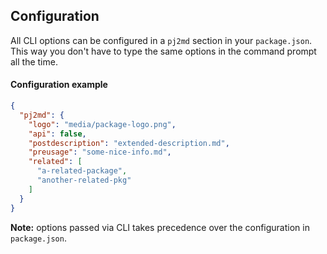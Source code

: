 ## Configuration

All CLI options can be configured in a `pj2md` section in your `package.json`.
This way you don't have to type the same options in the command prompt all the time.

#### Configuration example

```json
{
  "pj2md": {
    "logo": "media/package-logo.png",
    "api": false,
    "postdescription": "extended-description.md",
    "preusage": "some-nice-info.md",
    "related": [
      "a-related-package",
      "another-related-pkg"
    ]
  }
}
```

**Note:** options passed via CLI takes precedence over the configuration in `package.json`.
